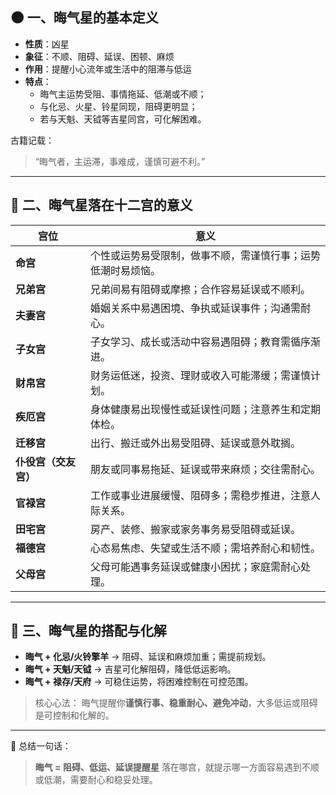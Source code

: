 ## 🌑 一、晦气星的基本定义

- **性质**：凶星
- **象征**：不顺、阻碍、延误、困顿、麻烦
- **作用**：提醒小心流年或生活中的阻滞与低运
- **特点**：
  - 晦气主运势受阻、事情拖延、低潮或不顺；
  - 与化忌、火星、铃星同现，阻碍更明显；
  - 若与天魁、天钺等吉星同宫，可化解困难。

古籍记载：

> “晦气者，主运滞，事难成，谨慎可避不利。”

------

## 🧩 二、晦气星落在十二宫的意义

| 宫位                 | 意义                                                         |
| -------------------- | ------------------------------------------------------------ |
| **命宫**             | 个性或运势易受限制，做事不顺，需谨慎行事；运势低潮时易烦恼。 |
| **兄弟宫**           | 兄弟间易有阻碍或摩擦；合作容易延误或不顺利。                 |
| **夫妻宫**           | 婚姻关系中易遇困境、争执或延误事件；沟通需耐心。             |
| **子女宫**           | 子女学习、成长或活动中容易遇阻碍；教育需循序渐进。           |
| **财帛宫**           | 财务运低迷，投资、理财或收入可能滞缓；需谨慎计划。           |
| **疾厄宫**           | 身体健康易出现慢性或延误性问题；注意养生和定期体检。         |
| **迁移宫**           | 出行、搬迁或外出易受阻碍、延误或意外耽搁。                   |
| **仆役宫（交友宫）** | 朋友或同事易拖延、延误或带来麻烦；交往需耐心。               |
| **官禄宫**           | 工作或事业进展缓慢、阻碍多；需稳步推进，注意人际关系。       |
| **田宅宫**           | 房产、装修、搬家或家务事务易受阻碍或延误。                   |
| **福德宫**           | 心态易焦虑、失望或生活不顺；需培养耐心和韧性。               |
| **父母宫**           | 父母可能遇事务延误或健康小困扰；家庭需耐心处理。             |

------

## 🔮 三、晦气星的搭配与化解

- **晦气 + 化忌/火铃擎羊** → 阻碍、延误和麻烦加重；需提前规划。
- **晦气 + 天魁/天钺** → 吉星可化解阻碍，降低低运影响。
- **晦气 + 禄存/天府** → 可稳住运势，将困难控制在可控范围。

> 核心心法：
>  晦气提醒你**谨慎行事、稳重耐心、避免冲动**，大多低运或阻碍是可控制和化解的。

------

📘 总结一句话：

> **晦气 = 阻碍、低运、延误提醒星**
>  落在哪宫，就提示哪一方面容易遇到不顺或低潮，需要耐心和稳妥处理。